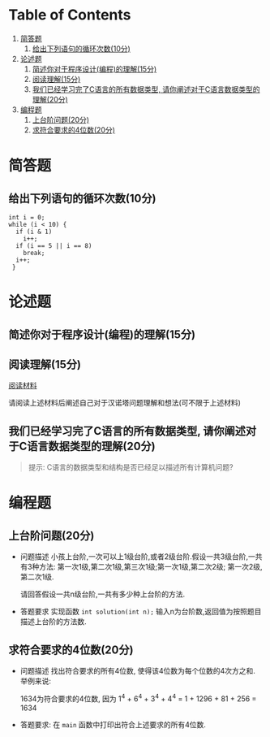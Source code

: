 
# Table of Contents

1.  [简答题](#org28bf6d5)
    1.  [给出下列语句的循环次数(10分)](#org303a8d6)
2.  [论述题](#org27b8e06)
    1.  [简述你对于程序设计(编程)的理解(15分)](#org4c552bd)
    2.  [阅读理解(15分)](#org167c295)
    3.  [我们已经学习完了C语言的所有数据类型, 请你阐述对于C语言数据类型的理解(20分)](#org025fa80)
3.  [编程题](#orgccc2539)
    1.  [上台阶问题(20分)](#org16b8ca1)
    2.  [求符合要求的4位数(20分)](#org0a881a3)


<a id="org28bf6d5"></a>

# 简答题


<a id="org303a8d6"></a>

## 给出下列语句的循环次数(10分)

    int i = 0;
    while (i < 10) {
      if (i & 1)
        i++;
      if (i == 5 || i == 8)
        break;
      i++;
     }


<a id="org27b8e06"></a>

# 论述题


<a id="org4c552bd"></a>

## 简述你对于程序设计(编程)的理解(15分)


<a id="org167c295"></a>

## 阅读理解(15分)

[阅读材料](https://baike.baidu.com/item/%E6%B1%89%E8%AF%BA%E5%A1%94/3468295)

请阅读上述材料后阐述自己对于汉诺塔问题理解和想法(可不限于上述材料)


<a id="org025fa80"></a>

## 我们已经学习完了C语言的所有数据类型, 请你阐述对于C语言数据类型的理解(20分)

> 提示: C语言的数据类型和结构是否已经足以描述所有计算机问题?


<a id="orgccc2539"></a>

# 编程题


<a id="org16b8ca1"></a>

## 上台阶问题(20分)

-   问题描述
    小孩上台阶,一次可以上1级台阶,或者2级台阶.假设一共3级台阶,一共有3种方法: 第一次1级,第二次1级,第三次1级;第一次1级,第二次2级; 第一次2级,第二次1级.
    
    请回答假设一共n级台阶,一共有多少种上台阶的方法.

-   答题要求
    实现函数 `int solution(int n);` 输入n为台阶数,返回值为按照题目描述上台阶的方法数.


<a id="org0a881a3"></a>

## 求符合要求的4位数(20分)

-   问题描述
    找出符合要求的所有4位数, 使得该4位数为每个位数的4次方之和. 举例来说:
    
    1634为符合要求的4位数, 因为 1<sup>4</sup> + 6<sup>4</sup> + 3<sup>4</sup> + 4<sup>4</sup> = 1 + 1296 + 81 + 256 = 1634

-   答题要求:
    在 `main` 函数中打印出符合上述要求的所有4位数.

